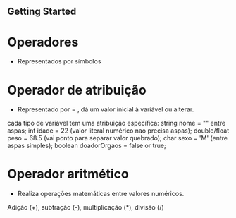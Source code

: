 ## Getting Started

# Operadores
- Representados por símbolos

# Operador de atribuição
- Representado por = , dá um valor inicial à variável ou alterar.

cada tipo de variável tem uma atribuição específica:
string nome = ""  entre aspas;
int idade  = 22 (valor literal numérico nao precisa aspas);
double/float peso = 68.5 (vai ponto para separar valor quebrado);
char sexo = 'M' (entre aspas simples);
boolean doadorOrgaos = false or true;

# Operador aritmético
- Realiza operações matemáticas entre valores numéricos.

Adição (+), subtração (-), multiplicação (*),  divisão (/)

